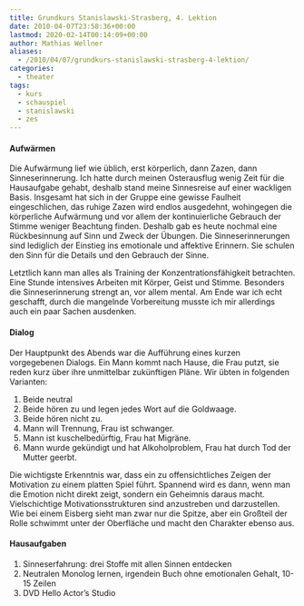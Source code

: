 ```yaml
---
title: Grundkurs Stanislawski-Strasberg, 4. Lektion
date: 2010-04-07T23:58:36+00:00
lastmod: 2020-02-14T00:14:09+00:00
author: Mathias Wellner
aliases: 
  - /2010/04/07/grundkurs-stanislawski-strasberg-4-lektion/
categories:
  - theater
tags:
  - kurs
  - schauspiel
  - stanislawski
  - zes
---
```

#### Aufwärmen

Die Aufwärmung lief wie üblich, erst körperlich, dann Zazen, dann Sinneserinnerung. Ich hatte durch meinen Osterausflug wenig Zeit für die Hausaufgabe gehabt, deshalb stand meine Sinnesreise auf einer wackligen Basis. Insgesamt hat sich in der Gruppe eine gewisse Faulheit eingeschlichen, das ruhige Zazen wird endlos ausgedehnt, wohingegen die körperliche Aufwärmung und vor allem der kontinuierliche Gebrauch der Stimme weniger Beachtung finden. Deshalb gab es heute nochmal eine Rückbesinnung auf Sinn und Zweck der Übungen. Die Sinneserinnerungen sind lediglich der Einstieg ins emotionale und affektive Erinnern. Sie schulen den Sinn für die Details und den Gebrauch der Sinne. 

Letztlich kann man alles als Training der Konzentrationsfähigkeit betrachten. Eine Stunde intensives Arbeiten mit Körper, Geist und Stimme. Besonders die Sinneserinnerung strengt an, vor allem mental. Am Ende war ich echt geschafft, durch die mangelnde Vorbereitung musste ich mir allerdings auch ein paar Sachen ausdenken. 

#### Dialog

Der Hauptpunkt des Abends war die Aufführung eines kurzen vorgegebenen Dialogs. Ein Mann kommt nach Hause, die Frau putzt, sie reden kurz über ihre unmittelbar zukünftigen Pläne. Wir übten in folgenden Varianten:

  1. Beide neutral
  2. Beide hören zu und legen jedes Wort auf die Goldwaage.
  3. Beide hören nicht zu.
  4. Mann will Trennung, Frau ist schwanger.
  5. Mann ist kuschelbedürftig, Frau hat Migräne.
  6. Mann wurde gekündigt und hat Alkoholproblem, Frau hat durch Tod der Mutter geerbt.

Die wichtigste Erkenntnis war, dass ein zu offensichtliches Zeigen der Motivation zu einem platten Spiel führt. Spannend wird es dann, wenn man die Emotion nicht direkt zeigt, sondern ein Geheimnis daraus macht. Vielschichtige Motivationsstrukturen sind anzustreben und darzustellen. Wie bei einem Eisberg sieht man zwar nur die Spitze, aber ein Großteil der Rolle schwimmt unter der Oberfläche und macht den Charakter ebenso aus. 

#### Hausaufgaben

  1. Sinneserfahrung: drei Stoffe mit allen Sinnen entdecken
  2. Neutralen Monolog lernen, irgendein Buch ohne emotionalen Gehalt, 10-15 Zeilen
  3. DVD Hello Actor&#8217;s Studio